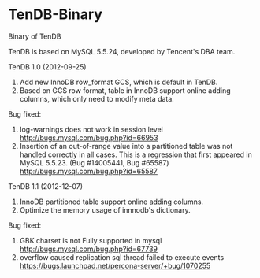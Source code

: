 TenDB-Binary
=============

Binary of TenDB


TenDB is based on MySQL 5.5.24, developed by Tencent's DBA team.



TenDB 1.0 (2012-09-25)

1. Add new InnoDB row_format GCS, which is default in TenDB.
2. Based on GCS row format, table in InnoDB support online adding columns, which only need to modify meta data.

Bug fixed:

1. log-warnings does not work in session level
http://bugs.mysql.com/bug.php?id=66953
2. Insertion of an out-of-range value into a partitioned table was not handled correctly in all cases. This is a regression that first appeared in MySQL 5.5.23. (Bug #14005441, Bug #65587) 
http://bugs.mysql.com/bug.php?id=65587





TenDB 1.1 (2012-12-07)

1. InnoDB partitioned table support online adding columns.
2. Optimize the memory usage of innnodb's dictionary.

Bug fixed:

1. GBK charset is not Fully supported in mysql
http://bugs.mysql.com/bug.php?id=67739
2. overflow caused replication sql thread failed to execute events
https://bugs.launchpad.net/percona-server/+bug/1070255
